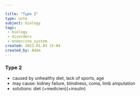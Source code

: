 ```yaml
---

title: "Type 2"
type: note
subject: biology
tags:
 - biology
 - disorders
 - endocrine_system
created: 2023.01.03 15:04
created_by: Ádám
---
```

### Type 2

- caused by unhealthy diet, lack of sports, age
- may cause: kidney failure, blindness, coma, limb amputation
- solutions: diet (+medicien)(+insulin)